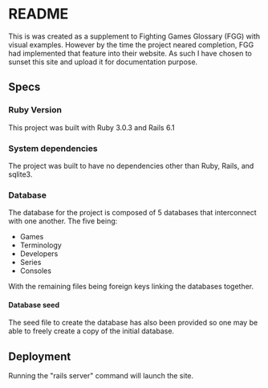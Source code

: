 # README

This is was created as a supplement to Fighting Games Glossary (FGG) with visual examples. However by the time the project neared completion, FGG had implemented that feature into their website. As such I have chosen to sunset this site and upload it for documentation purpose.

## Specs
### Ruby Version
This project was built with Ruby 3.0.3 and Rails 6.1

### System dependencies
The project was built to have no dependencies other than Ruby, Rails, and sqlite3.

### Database
The database for the project is composed of 5 databases that interconnect with one another. The five being:
  * Games
  * Terminology
  * Developers
  * Series
  * Consoles

With the remaining files being foreign keys linking the databases together.
#### Database seed
The seed file to create the database has also been provided so one may be able to freely create a copy of the initial database.

## Deployment
Running the "rails server" command will launch the site.

